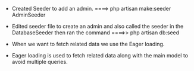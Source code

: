 -   Created Seeder to add an admin. ====> php artisan make:seeder AdminSeeder

-   Edited seeder file to create an admin  and also called the seeder in the DatabaseSeeder then ran the command ====>>  php artisan db:seed

-   When we want to fetch related data we use the Eager loading.

-   Eager loading is used to fetch related data along with the main model to avoid multiple queries.
